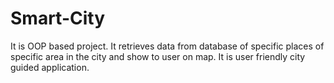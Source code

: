 # Smart-City
It is OOP based project. It retrieves data from database of specific places of specific area in the city and show to user on map. It is user friendly city guided application.
